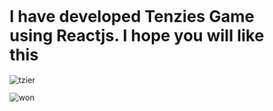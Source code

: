 # I have developed Tenzies Game using Reactjs. I hope you will like this


![tzier](https://user-images.githubusercontent.com/95397948/150533956-6f63d6a3-660f-458e-9b5b-80bd7ef828da.png)


![won](https://user-images.githubusercontent.com/95397948/150534202-8c03a909-3a20-4b72-86ba-2ae6fa59a19b.png)

